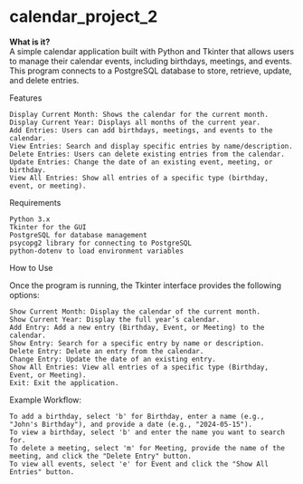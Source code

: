 # calendar_project_2
**What is it?** </br>
A simple calendar application built with Python and Tkinter that allows users to manage their calendar events, including birthdays, meetings, and events. This program connects to a PostgreSQL database to store, retrieve, update, and delete entries.

Features

    Display Current Month: Shows the calendar for the current month.
    Display Current Year: Displays all months of the current year.
    Add Entries: Users can add birthdays, meetings, and events to the calendar.
    View Entries: Search and display specific entries by name/description.
    Delete Entries: Users can delete existing entries from the calendar.
    Update Entries: Change the date of an existing event, meeting, or birthday.
    View All Entries: Show all entries of a specific type (birthday, event, or meeting).

Requirements

    Python 3.x
    Tkinter for the GUI
    PostgreSQL for database management
    psycopg2 library for connecting to PostgreSQL
    python-dotenv to load environment variables

How to Use

Once the program is running, the Tkinter interface provides the following options:

    Show Current Month: Display the calendar of the current month.
    Show Current Year: Display the full year’s calendar.
    Add Entry: Add a new entry (Birthday, Event, or Meeting) to the calendar.
    Show Entry: Search for a specific entry by name or description.
    Delete Entry: Delete an entry from the calendar.
    Change Entry: Update the date of an existing entry.
    Show All Entries: View all entries of a specific type (Birthday, Event, or Meeting).
    Exit: Exit the application.

Example Workflow:

    To add a birthday, select 'b' for Birthday, enter a name (e.g., "John's Birthday"), and provide a date (e.g., "2024-05-15").
    To view a birthday, select 'b' and enter the name you want to search for.
    To delete a meeting, select 'm' for Meeting, provide the name of the meeting, and click the "Delete Entry" button.
    To view all events, select 'e' for Event and click the "Show All Entries" button.



